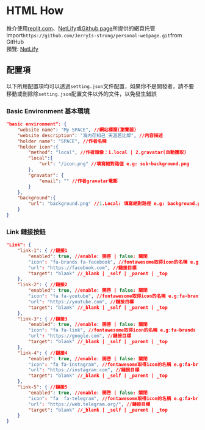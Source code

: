 # HTML How
推介使用[replit.com](https://replit.com/)、[NetLify](https://www.netlify.com/)或[Github page](https://pages.github.com/)所提供的網頁托管\
Import`https://github.com/JerryIs-strong/personal-webpage.git`from GitHub\
預覽: [NetLify](https://jerrypro.netlify.app/)
## 配置項
以下所用配置項均可以透過`setting.json`文件配置，如果你不是開發者，請不要移動或刪除除`setting.json`配置文件以外的文件，以免發生錯誤
### Basic Environment 基本環境
```Json
"basic environment": {
    "website name": "My SPACE", //網站標題(瀏覽器)
    "website description": "海内存知己 天涯若比鄰", //内容描述
    "holder name": "SPACE", //作者名稱
    "holder icon":{
        "method": "local", //作者頭像：1.local | 2.gravatar(自動獲取)
        "local":{
            "url": "/icon.png" //填寫絕對路徑 e.g: sub-background.png
        },
        "gravatar": {
            "email": "" //作者gravatar電郵
        }
    },
    "background":{
        "url": "background.png" //1.Local: 填寫絕對路徑 e.g: background.png | 2.外部鏈接: 添加https://標頭 e.g: https://jerrypro.xyz/background.png
    }
}
```
### Link 鏈接按鈕
```Json
"Link": {
    "link-1": { //鏈接1
        "enabled": true, //enable: 開啓 | false: 關閉
        "icon": "fa-brands fa-facebook", //fontawesome取得icon的名稱 e.g:fa-brands fa-facebook
        "url": "https://facebook.com", //鏈接目標
        "target": "blank" //_blank | _self | _parent | _top
    },
    "link-2": { //鏈接2
        "enabled": true, //enable: 開啓 | false: 關閉
        "icon": "fa fa-youtube", //fontawesome取得icon的名稱 e.g:fa-brands fa-facebook
        "url": "https://youtube.com", //鏈接目標
        "target": "blank" //_blank | _self | _parent | _top
    },
    "link-3": { //鏈接3
        "enabled": true, //enable: 開啓 | false: 關閉
        "icon": "fa fa-link", //fontawesome取得icon的名稱 e.g:fa-brands fa-facebook
        "url": "https://google.com", //鏈接目標
        "target": "blank" //_blank | _self | _parent | _top
    },
    "link-4": { //鏈接4
        "enabled": true, //enable: 開啓 | false: 關閉
        "icon": "fa fa-instagram", //fontawesome取得icon的名稱 e.g:fa-brands fa-facebook
        "url": "https://instagram.com", //鏈接目標
        "target": "blank" //_blank | _self | _parent | _top
    },
    "link-5": { //鏈接5
        "enabled": true, //enable: 開啓 | false: 關閉
        "icon": "fa  fa-telegram", //fontawesome取得icon的名稱 e.g:fa-brands fa-facebook
        "url": "https://web.telegram.org/", //鏈接目標
        "target": "blank" //_blank | _self | _parent | _top
    }
}
```